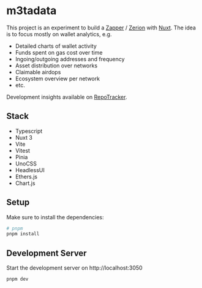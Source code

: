 # m3tadata

This project is an experiment to build a [Zapper](https://zapper.fi/) / [Zerion](https://app.zerion.io/) with [Nuxt](https://nuxt.com). The idea is to focus mostly on wallet analytics, e.g.

- Detailed charts of wallet activity
- Funds spent on gas cost over time
- Ingoing/outgoing addresses and frequency
- Asset distribution over networks
- Claimable airdops
- Ecosystem overview per network
- etc.

Development insights available on [RepoTracker](https://repo-tracker.com/r/gh/toniengelhardt/m3tadata).

## Stack

- Typescript
- Nuxt 3
- Vite
- Vitest
- Pinia
- UnoCSS
- HeadlessUI
- Ethers.js
- Chart.js

## Setup

Make sure to install the dependencies:

```bash
# pnpm
pnpm install
```

## Development Server

Start the development server on http://localhost:3050

```bash
pnpm dev
```

